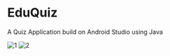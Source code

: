 # EduQuiz
A Quiz Application build on Android Studio using Java

![1](https://user-images.githubusercontent.com/88390574/141444125-07284138-0994-401e-b732-2a9271fac456.png)
![2](https://user-images.githubusercontent.com/88390574/141443279-eeed828f-3991-4384-86d9-0a50832872f4.png)

